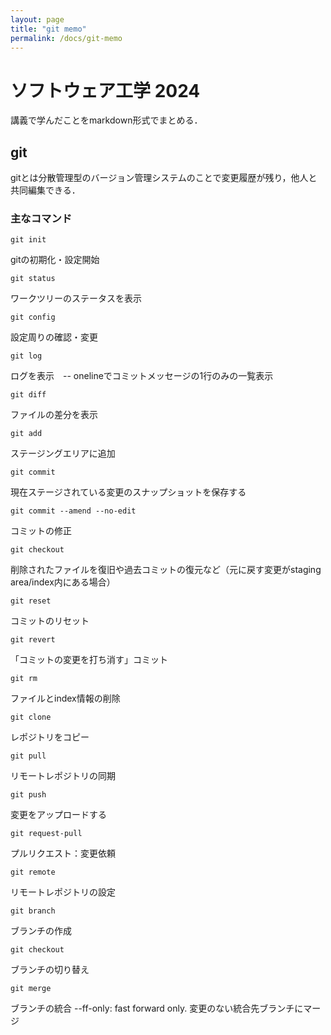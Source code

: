 ```yaml
---
layout: page
title: "git memo"
permalink: /docs/git-memo
---
```


# ソフトウェア工学 2024

講義で学んだことをmarkdown形式でまとめる．

## git
gitとは分散管理型のバージョン管理システムのことで変更履歴が残り，他人と共同編集できる．

### 主なコマンド

```
git init
```
gitの初期化・設定開始

```
git status
```
ワークツリーのステータスを表示

```
git config
```
設定周りの確認・変更

```
git log
```
ログを表示　-- onelineでコミットメッセージの1行のみの一覧表示

```
git diff
```
ファイルの差分を表示

```
git add
```
ステージングエリアに追加

```
git commit
```
現在ステージされている変更のスナップショットを保存する

```
git commit --amend --no-edit
```
コミットの修正

```
git checkout
```
削除されたファイルを復旧や過去コミットの復元など（元に戻す変更がstaging area/index内にある場合）

```
git reset
```
コミットのリセット

```
git revert
````
「コミットの変更を打ち消す」コミット

```
git rm
```
ファイルとindex情報の削除

```
git clone
```
レポジトリをコピー

```
git pull
```
リモートレポジトリの同期

```
git push
```
変更をアップロードする

```
git request-pull
```
プルリクエスト：変更依頼

```
git remote
```
リモートレポジトリの設定

```
git branch
```
ブランチの作成

```
git checkout
```
ブランチの切り替え

```
git merge
```
ブランチの統合 --ff-only: fast forward only. 変更のない統合先ブランチにマージ



